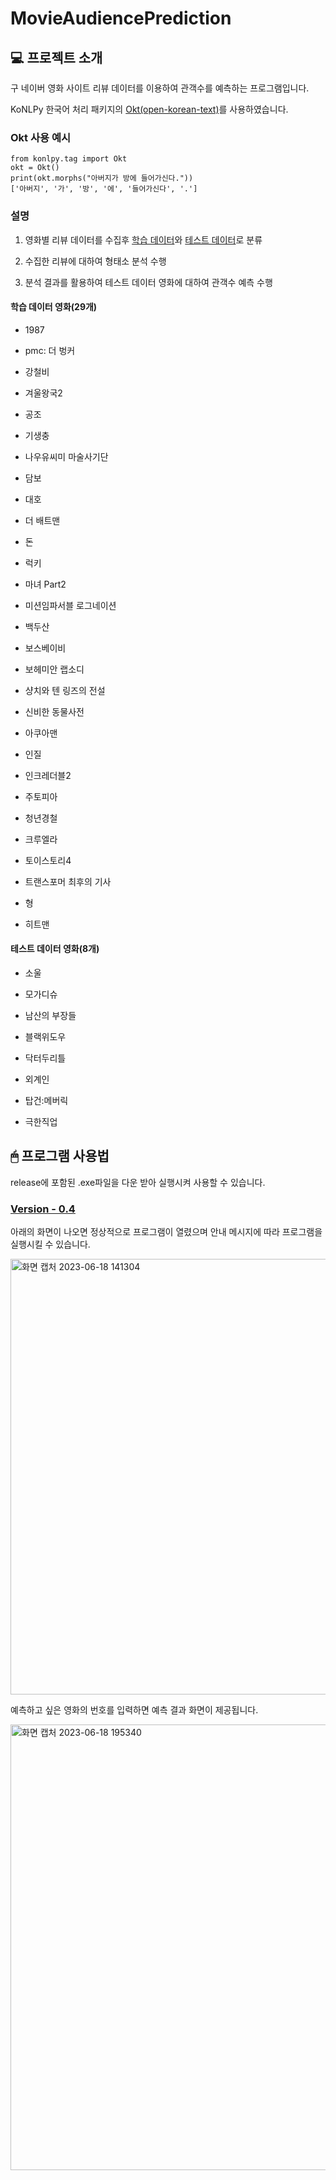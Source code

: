 # MovieAudiencePrediction

## 💻 프로젝트 소개

구 네이버 영화 사이트 리뷰 데이터를 이용하여 관객수를 예측하는 프로그램입니다.

KoNLPy 한국어 처리 패키지의 [Okt(open-korean-text)](https://github.com/open-korean-text/open-korean-text)를 사용하였습니다.

### Okt 사용 예시

    from konlpy.tag import Okt
    okt = Okt()
    print(okt.morphs("아버지가 방에 들어가신다."))
    ['아버지', '가', '방', '에', '들어가신다', '.']

### 설명

1. 영화별 리뷰 데이터를 수집후 [학습 데이터](####학습-데이터-영화(29개))와 [테스트 데이터](####테스트-데이터-영화(8개))로 분류

2. 수집한 리뷰에 대하여 형태소 분석 수행

3. 분석 결과를 활용하여 테스트 데이터 영화에 대하여 관객수 예측 수행

#### 학습 데이터 영화(29개)

- 1987

- pmc: 더 벙커

- 강철비

- 겨울왕국2

- 공조

- 기생충

- 나우유씨미 마술사기단

- 담보

- 대호

- 더 배트맨

- 돈

- 럭키

- 마녀 Part2

- 미션임파서블 로그네이션

- 백두산

- 보스베이비

- 보헤미안 랩소디

- 샹치와 텐 링즈의 전설

- 신비한 동물사전

- 아쿠아맨

- 인질

- 인크레더블2

- 주토피아

- 청년경철

- 크루엘라

- 토이스토리4

- 트랜스포머 최후의 기사

- 형

- 히트맨

#### 테스트 데이터 영화(8개)

- 소울

- 모가디슈

- 남산의 부장들

- 블랙위도우

- 닥터두리틀

- 외계인

- 탑건:메버릭

- 극한직업

## 🖱 프로그램 사용법

release에 포함된 .exe파일을 다운 받아 실행시켜 사용할 수 있습니다.

### [Version - 0.4](https://github.com/arkjackson/MovieAudiencePrediction/releases/tag/v0.4)

아래의 화면이 나오면 정상적으로 프로그램이 열렸으며 안내 메시지에 따라 프로그램을 실행시킬 수 있습니다.

<img width="697" alt="화면 캡처 2023-06-18 141304" src="https://github.com/arkjackson/MovieAudiencePrediction/assets/111726392/42fe90f8-a792-4555-a5c6-907203b80e3f">


예측하고 싶은 영화의 번호를 입력하면 예측 결과 화면이 제공됩니다.

<img width="713" alt="화면 캡처 2023-06-18 195340" src="https://github.com/arkjackson/MovieAudiencePrediction/assets/111726392/c9fef10d-249c-493b-a80c-4fa123138d22">



